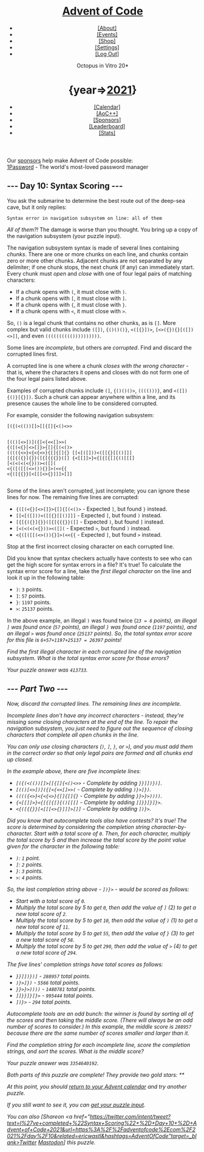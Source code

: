 <!DOCTYPE html><html lang=en-us><meta content="text/html; charset=UTF-8"http-equiv=content-type><meta charset=utf-8><title>Day 10 - Advent of Code 2021</title><!--[if lt IE 9]><script src=/static/html5.js></script><![endif]--><link href=shared_files/css.css rel=stylesheet><link href=shared_files/style.css rel=stylesheet><link href=shared_files/highcontrast.css rel="stylesheet alternate"title="High Contrast"><link href=https://adventofcode.com/favicon.png rel="shortcut icon"><header><div><h1 class=title-global><a href=https://adventofcode.com/ >Advent of Code</a></h1><nav><ul><li><a href=https://adventofcode.com/2021/about>[About]</a><li><a href=https://adventofcode.com/2021/events>[Events]</a><li><a href=https://teespring.com/stores/advent-of-code target=_blank>[Shop]</a><li><a href=https://adventofcode.com/2021/settings>[Settings]</a><li><a href=https://adventofcode.com/2021/auth/logout>[Log Out]</a></ul></nav><div class=user>Octopus in Vitro <span class=star-count>20*</span></div></div><div><h1 class=title-event><span class=title-event-wrap>{year=></span><a href=https://adventofcode.com/2021>2021</a><span class=title-event-wrap>}</span></h1><nav><ul><li><a href=https://adventofcode.com/2021>[Calendar]</a><li><a href=https://adventofcode.com/2021/support>[AoC++]</a><li><a href=https://adventofcode.com/2021/sponsors>[Sponsors]</a><li><a href=https://adventofcode.com/2021/leaderboard>[Leaderboard]</a><li><a href=https://adventofcode.com/2021/stats>[Stats]</a></ul></nav></div></header><div id=sidebar><div id=sponsor><div class=quiet>Our <a href=https://adventofcode.com/2021/sponsors>sponsors</a> help make Advent of Code possible:</div><div class=sponsor><a href=https://1password.com/ target=_blank onclick='ga&&ga("send","event","sponsor","sidebar",this.href)'rel=noopener>1Password</a> - The world's most-loved password manager</div></div></div><main><script async src=shared_files/analytics.js></script><script>window.addEventListener("click",function(e,t,n){"CODE"===e.target.nodeName&&3===e.detail&&(t=window.getSelection(),t.removeAllRanges(),n=document.createRange(),n.selectNodeContents(e.target),t.addRange(n))})</script><article class=day-desc><h2>--- Day 10: Syntax Scoring ---</h2><p>You ask the submarine to determine the best route out of the deep-sea cave, but it only replies:<pre><code>Syntax error in navigation subsystem on line: <span title="Some days, that's just how it is.">all of them</span></code></pre><p><em>All of them?!</em> The damage is worse than you thought. You bring up a copy of the navigation subsystem (your puzzle input).<p>The navigation subsystem syntax is made of several lines containing <em>chunks</em>. There are one or more chunks on each line, and chunks contain zero or more other chunks. Adjacent chunks are not separated by any delimiter; if one chunk stops, the next chunk (if any) can immediately start. Every chunk must <em>open</em> and <em>close</em> with one of four legal pairs of matching characters:<ul><li>If a chunk opens with <code>(</code>, it must close with <code>)</code>.<li>If a chunk opens with <code>[</code>, it must close with <code>]</code>.<li>If a chunk opens with <code>{</code>, it must close with <code>}</code>.<li>If a chunk opens with <code>&lt;</code>, it must close with <code>></code>.</ul><p>So, <code>()</code> is a legal chunk that contains no other chunks, as is <code>[]</code>. More complex but valid chunks include <code>([])</code>, <code>{()()()}</code>, <code>&lt;([{}])></code>, <code>[&lt;>({}){}[([])&lt;>]]</code>, and even <code>(((((((((())))))))))</code>.<p>Some lines are <em>incomplete</em>, but others are <em>corrupted</em>. Find and discard the corrupted lines first.<p>A corrupted line is one where a chunk <em>closes with the wrong character</em> - that is, where the characters it opens and closes with do not form one of the four legal pairs listed above.<p>Examples of corrupted chunks include <code>(]</code>, <code>{()()()></code>, <code>(((()))}</code>, and <code>&lt;([]){()}[{}])</code>. Such a chunk can appear anywhere within a line, and its presence causes the whole line to be considered corrupted.<p>For example, consider the following navigation subsystem:<pre><code>[({(&lt;(())[]>[[{[]{&lt;()&lt;>>
[(()[&lt;>])]({[&lt;{&lt;&lt;[]>>(
{([(&lt;{}[&lt;>[]}>{[]{[(&lt;()>
(((({&lt;>}&lt;{&lt;{&lt;>}{[]{[]{}
[[&lt;[([]))&lt;([[{}[[()]]]
[{[{({}]{}}([{[{{{}}([]
{&lt;[[]]>}&lt;{[{[{[]{()[[[]
[&lt;(&lt;(&lt;(&lt;{}))>&lt;([]([]()
&lt;{([([[(&lt;>()){}]>(&lt;&lt;{{
&lt;{([{{}}[&lt;[[[&lt;>{}]]]>[]]
</code></pre><p>Some of the lines aren't corrupted, just incomplete; you can ignore these lines for now. The remaining five lines are corrupted:<ul><li><code>{([(&lt;{}[&lt;>[]}>{[]{[(&lt;()></code> - Expected <code>]</code>, but found <code>}</code> instead.<li><code>[[&lt;[([]))&lt;([[{}[[()]]]</code> - Expected <code>]</code>, but found <code>)</code> instead.<li><code>[{[{({}]{}}([{[{{{}}([]</code> - Expected <code>)</code>, but found <code>]</code> instead.<li><code>[&lt;(&lt;(&lt;(&lt;{}))>&lt;([]([]()</code> - Expected <code>></code>, but found <code>)</code> instead.<li><code>&lt;{([([[(&lt;>()){}]>(&lt;&lt;{{</code> - Expected <code>]</code>, but found <code>></code> instead.</ul><p>Stop at the first incorrect closing character on each corrupted line.<p>Did you know that syntax checkers actually have contests to see who can get the high score for syntax errors in a file? It's true! To calculate the syntax error score for a line, take the <em>first illegal character</em> on the line and look it up in the following table:<ul><li><code>)</code>: <code>3</code> points.<li><code>]</code>: <code>57</code> points.<li><code>}</code>: <code>1197</code> points.<li><code>></code>: <code>25137</code> points.</ul><p>In the above example, an illegal <code>)</code> was found twice (<code>2*3 = <em>6</em></code> points), an illegal <code>]</code> was found once (<code><em>57</em></code> points), an illegal <code>}</code> was found once (<code><em>1197</em></code> points), and an illegal <code>></code> was found once (<code><em>25137</em></code> points). So, the total syntax error score for this file is <code>6+57+1197+25137 = <em>26397</em></code> points!<p>Find the first illegal character in each corrupted line of the navigation subsystem. <em>What is the total syntax error score for those errors?</em></article><p>Your puzzle answer was <code>413733</code>.<article class=day-desc><h2 id=part2>--- Part Two ---</h2><p>Now, discard the corrupted lines. The remaining lines are <em>incomplete</em>.<p>Incomplete lines don't have any incorrect characters - instead, they're missing some closing characters at the end of the line. To repair the navigation subsystem, you just need to figure out <em>the sequence of closing characters</em> that complete all open chunks in the line.<p>You can only use closing characters (<code>)</code>, <code>]</code>, <code>}</code>, or <code>></code>), and you must add them in the correct order so that only legal pairs are formed and all chunks end up closed.<p>In the example above, there are five incomplete lines:<ul><li><code>[({(&lt;(())[]>[[{[]{&lt;()&lt;>></code> - Complete by adding <code>}}]])})]</code>.<li><code>[(()[&lt;>])]({[&lt;{&lt;&lt;[]>>(</code> - Complete by adding <code>)}>]})</code>.<li><code>(((({&lt;>}&lt;{&lt;{&lt;>}{[]{[]{}</code> - Complete by adding <code>}}>}>))))</code>.<li><code>{&lt;[[]]>}&lt;{[{[{[]{()[[[]</code> - Complete by adding <code>]]}}]}]}></code>.<li><code>&lt;{([{{}}[&lt;[[[&lt;>{}]]]>[]]</code> - Complete by adding <code>])}></code>.</ul><p>Did you know that autocomplete tools <em>also</em> have contests? It's true! The score is determined by considering the completion string character-by-character. Start with a total score of <code>0</code>. Then, for each character, multiply the total score by 5 and then increase the total score by the point value given for the character in the following table:<ul><li><code>)</code>: <code>1</code> point.<li><code>]</code>: <code>2</code> points.<li><code>}</code>: <code>3</code> points.<li><code>></code>: <code>4</code> points.</ul><p>So, the last completion string above - <code>])}></code> - would be scored as follows:<ul><li>Start with a total score of <code>0</code>.<li>Multiply the total score by 5 to get <code>0</code>, then add the value of <code>]</code> (2) to get a new total score of <code>2</code>.<li>Multiply the total score by 5 to get <code>10</code>, then add the value of <code>)</code> (1) to get a new total score of <code>11</code>.<li>Multiply the total score by 5 to get <code>55</code>, then add the value of <code>}</code> (3) to get a new total score of <code>58</code>.<li>Multiply the total score by 5 to get <code>290</code>, then add the value of <code>></code> (4) to get a new total score of <code>294</code>.</ul><p>The five lines' completion strings have total scores as follows:<ul><li><code>}}]])})]</code> - <code>288957</code> total points.<li><code>)}>]})</code> - <code>5566</code> total points.<li><code>}}>}>))))</code> - <code>1480781</code> total points.<li><code>]]}}]}]}></code> - <code>995444</code> total points.<li><code>])}></code> - <code>294</code> total points.</ul><p>Autocomplete tools are an odd bunch: the winner is found by <em>sorting</em> all of the scores and then taking the <em>middle</em> score. (There will always be an odd number of scores to consider.) In this example, the middle score is <code><em>288957</em></code> because there are the same number of scores smaller and larger than it.<p>Find the completion string for each incomplete line, score the completion strings, and sort the scores. <em>What is the middle score?</em></article><p>Your puzzle answer was <code>3354640192</code>.<p class=day-success>Both parts of this puzzle are complete! They provide two gold stars: **<p>At this point, you should <a href=https://adventofcode.com/2021>return to your Advent calendar</a> and try another puzzle.<p>If you still want to see it, you can <a href=https://adventofcode.com/2021/day/10/input target=_blank>get your puzzle input</a>.<p>You can also <span class=share>[Share<span class=share-content>on <a href="https://twitter.com/intent/tweet?text=I%27ve+completed+%22Syntax+Scoring%22+%2D+Day+10+%2D+Advent+of+Code+2021&url=https%3A%2F%2Fadventofcode%2Ecom%2F2021%2Fday%2F10&related=ericwastl&hashtags=AdventOfCode"target=_blank>Twitter</a> <a href=javascript:void(0); target=_blank onclick='var t=prompt("Mastodon Instance / Server Name?");return"string"==typeof t&&t.length?void(this.href="https://"+t+"/share?text=I%27ve+completed+%22Syntax+Scoring%22+%2D+Day+10+%2D+Advent+of+Code+2021+%23AdventOfCode+https%3A%2F%2Fadventofcode%2Ecom%2F2021%2Fday%2F10"):!1'>Mastodon</a></span>]</span> this puzzle.</main><script>!function(e,a,n,t,c,o,s){e.GoogleAnalyticsObject=c,e[c]=e[c]||function(){(e[c].q=e[c].q||[]).push(arguments)},e[c].l=1*new Date,o=a.createElement(n),s=a.getElementsByTagName(n)[0],o.async=1,o.src=t,s.parentNode.insertBefore(o,s)}(window,document,"script","//www.google-analytics.com/analytics.js","ga"),ga("create","UA-69522494-1","auto"),ga("set","anonymizeIp",!0),ga("send","pageview")</script>

